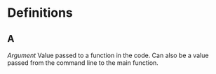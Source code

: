 Definitions
===========
A
-
*Argument* Value passed to a function in the code. Can also be a value passed from the command line to the main function.
